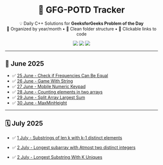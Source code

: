 <h1 align="center">🚀 GFG-POTD Tracker</h1>

<p align="center">
  💡 Daily C++ Solutions for <strong>GeeksforGeeks Problem of the Day</strong><br/>
  📅 Organized by year/month • 📁 Clean folder structure • 🔗 Clickable links to code
</p>

<p align="center">
  <img src="https://img.shields.io/badge/Language-C++17-blue.svg"/>
  <img src="https://img.shields.io/badge/Progress-13%20day-green"/>
  <img src="https://img.shields.io/github/last-commit/chidvi123/GFG-POTD"/>
</p>

---

## 📅 June 2025

- ✅ [25 June - Check if Frequencies Can Be Equal](2025/June/25_CheckIfFreqEqual.cpp)
- ✅ [26 June - Game With String](2025/June/26_GameWithString.cpp)
- ✅ [27 June - Mobile Numeric Keypad](2025/June/27_MobileNumericKeypad.cpp)
- ✅ [28 June - Counting elements in two arrays](2025/June/28_CountingElementsInTwoArrays.cpp)
- ✅ [29 June - Split Array Largest Sum](2025/June/29_SplitArrayLargestSum.cpp)
- ✅ [30 June - MaxMinHeight](2025/June/30_MaxMinHeight.cpp)

---

## 🗓️ July 2025

- ✅ [1 July - Substrings of len k with k-1 distinct elements](2025/july/1_SubstringsOfLengthKwithK-1DistinctElements.cpp)
- ✅ [2 July - Longest subarray with Atmost two distinct integers](2025/july/2_LongestsubarraywithAtmosttwodistincintegers.cpp)

- ✅ [2  July - Longest Substring With K Uniques](2025/july/3_LongestSubstringWithKUniques.cpp)
